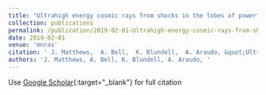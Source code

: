 ```yaml
---
title: "Ultrahigh energy cosmic rays from shocks in the lobes of powerful radio galaxies"
collection: publications
permalink: /publication/2019-02-01-Ultrahigh-energy-cosmic-rays-from-shocks-in-the-lobes-of-powerful-radio-galaxies
date: 2019-02-01
venue: 'mnras'
citation: ' J. Matthews,  A. Bell,  K. Blundell,  A. Araudo, &quot;Ultrahigh energy cosmic rays from shocks in the lobes of powerful radio galaxies.&quot; mnras, 2019.'
authors: 'J. Matthews, A. Bell, K. Blundell, A. Araudo, '
---
```

Use [Google Scholar](https://scholar.google.com/scholar?q=Ultrahigh+energy+cosmic+rays+from+shocks+in+the+lobes+of+powerful+radio+galaxies){:target="_blank"} for full citation